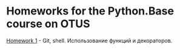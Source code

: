 # Homeworks for the Python.Base course on OTUS

[Homework 1](/homework1) - Git, shell. Использование функций и декораторов.

